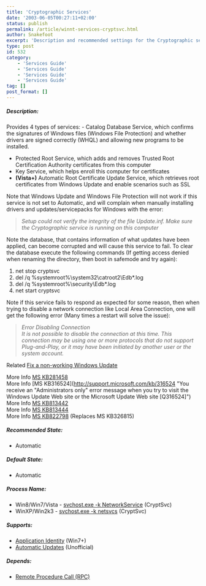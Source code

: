 ```yaml
---
title: 'Cryptographic Services'
date: '2003-06-05T00:27:11+02:00'
status: publish
permalink: /article/winnt-services-cryptsvc.html
author: Snakefoot
excerpt: 'Description and recommended settings for the Cryptographic services.'
type: post
id: 532
category:
    - 'Services Guide'
    - 'Services Guide'
    - 'Services Guide'
    - 'Services Guide'
tag: []
post_format: []
---
```

##### Description:

 Provides 4 types of services: - Catalog Database Service, which confirms the signatures of Windows files (Windows File Protection) and whether drivers are signed correctly (WHQL) and allowing new programs to be installed.
- Protected Root Service, which adds and removes Trusted Root Certification Authority certificates from this computer
- Key Service, which helps enroll this computer for certificates
- **(Vista+)** Automatic Root Certificate Update Service, which retrieves root certificates from Windows Update and enable scenarios such as SSL
 
 Note that Windows Update and Windows File Protection will not work if this service is not set to Automatic, and will complain when manually installing drivers and updates/servicepacks for Windows with the error:
 > *Setup could not verify the integrity of the file Update.inf. Make sure the Cryptographic service is running on this computer*

 Note the database, that contains information of what updates have been applied, can become corrupted and will cause this service to fail. To clear the database execute the following commands (If getting access denied when renaming the directory, then boot in safemode and try again):
1. net stop cryptsvc
2. del /q %systemroot%\\system32\\catroot2\\Edb\*.log
3. del /q %systemroot%\\security\\Edb\*.log
4. net start cryptsvc
 
 Note if this service fails to respond as expected for some reason, then when trying to disable a network connection like Local Area Connection, one will get the following error (Many times a restart will solve the issue):
> *Error Disabling Connection  
>  It is not possible to disable the connection at this time. This connection may be using one or more protocols that do not support Plug-and-Play, or it may have been initiated by another user or the system account.*

 Related [Fix a non-working Windows Update](/article/repair-windows-update.html)  
  
 More Info [MS KB281458](http://support.microsoft.com/kb/281458 "Error Message When You Install a Windows 2000 Service Pack or Product Update [Q281458]")  
 More Info [MS KB316524](http://support.microsoft.com/kb/316524 "You receive an "Administrators only" error message when you try to visit the Windows Update Web site or the Microsoft Update Web site [Q316524]")  
 More Info [MS KB813442](http://support.microsoft.com/kb/813442 "Detecting Digital Signing Issues in Windows XP [Q813442]")  
 More Info [MS KB813444](http://support.microsoft.com/kb/813444 "HOW TO: Troubleshoot Situations Where You Cannot Connect to Secure Web Sites by Using Internet Explorer in Windows XP [Q813444]")  
 More Info [MS KB822798](http://support.microsoft.com/kb/822798 "You Cannot Install Updates or You Are Prompted to Install Updates That You Have Already Installed [Q822798]") (Replaces MS KB326815)  
  
##### Recommended State:

- Automatic

##### Default State:

- Automatic

##### Process Name:

- Win8/Win7/Vista - [svchost.exe -k NetworkService](/article/winnt-services-wrapper.html) (CryptSvc)
- WinXP/Win2k3 - [svchost.exe -k netsvcs](/article/winnt-services-wrapper.html) (CryptSvc)

##### Supports:

- [Application Identity](/article/winnt-services-appidsvc.html) (Win7+)
- [Automatic Updates](/article/winnt-services-wuauserv.html) (Unofficial)

##### Depends:

- [Remote Procedure Call (RPC)](/article/winnt-services-rpcss.html)